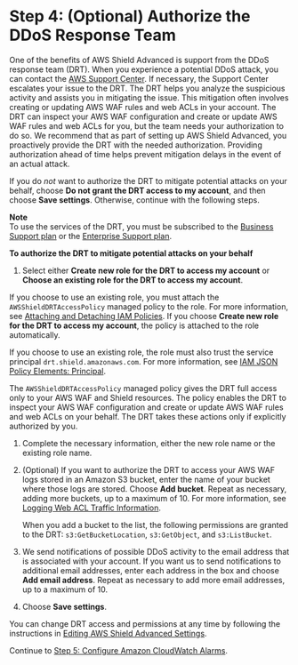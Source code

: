 # Step 4: \(Optional\) Authorize the DDoS Response Team<a name="authorize-DRT"></a>

One of the benefits of AWS Shield Advanced is support from the DDoS response team \(DRT\)\. When you experience a potential DDoS attack, you can contact the [AWS Support Center](https://console.aws.amazon.com/support/home#/)\. If necessary, the Support Center escalates your issue to the DRT\. The DRT helps you analyze the suspicious activity and assists you in mitigating the issue\. This mitigation often involves creating or updating AWS WAF rules and web ACLs in your account\. The DRT can inspect your AWS WAF configuration and create or update AWS WAF rules and web ACLs for you, but the team needs your authorization to do so\. We recommend that as part of setting up AWS Shield Advanced, you proactively provide the DRT with the needed authorization\. Providing authorization ahead of time helps prevent mitigation delays in the event of an actual attack\. 

If you do *not* want to authorize the DRT to mitigate potential attacks on your behalf, choose **Do not grant the DRT access to my account**, and then choose **Save settings**\. Otherwise, continue with the following steps\.

**Note**  
To use the services of the DRT, you must be subscribed to the [Business Support plan](https://aws.amazon.com/premiumsupport/business-support/) or the [Enterprise Support plan](https://aws.amazon.com/premiumsupport/enterprise-support/)\.<a name="authorize-DRT-procedure"></a>

**To authorize the DRT to mitigate potential attacks on your behalf**

1.  Select either **Create new role for the DRT to access my account** or **Choose an existing role for the DRT to access my account**\.

   If you choose to use an existing role, you must attach the `AWSShieldDRTAccessPolicy` managed policy to the role\. For more information, see [Attaching and Detaching IAM Policies](https://docs.aws.amazon.com/IAM/latest/UserGuide/access_policies_manage-attach-detach.html)\. If you choose **Create new role for the DRT to access my account**, the policy is attached to the role automatically\.

   If you choose to use an existing role, the role must also trust the service principal `drt.shield.amazonaws.com`\. For more information, see [IAM JSON Policy Elements: Principal](https://docs.aws.amazon.com/IAM/latest/UserGuide/reference_policies_elements_principal.html)\. 

   The `AWSShieldDRTAccessPolicy` managed policy gives the DRT full access only to your AWS WAF and Shield resources\. The policy enables the DRT to inspect your AWS WAF configuration and create or update AWS WAF rules and web ACLs on your behalf\. The DRT takes these actions only if explicitly authorized by you\.

1. Complete the necessary information, either the new role name or the existing role name\.

1. \(Optional\) If you want to authorize the DRT to access your AWS WAF logs stored in an Amazon S3 bucket, enter the name of your bucket where those logs are stored\. Choose **Add bucket**\. Repeat as necessary, adding more buckets, up to a maximum of 10\. For more information, see [Logging Web ACL Traffic Information](logging.md)\.

   When you add a bucket to the list, the following permissions are granted to the DRT: `s3:GetBucketLocation`, `s3:GetObject`, and `s3:ListBucket`\.

1. We send notifications of possible DDoS activity to the email address that is associated with your account\. If you want us to send notifications to additional email addresses, enter each address in the box and choose **Add email address**\. Repeat as necessary to add more email addresses, up to a maximum of 10\.

1. Choose **Save settings**\. 

You can change DRT access and permissions at any time by following the instructions in [Editing AWS Shield Advanced Settings](ddos-edit-drt.md)\.

Continue to [Step 5: Configure Amazon CloudWatch Alarms](ddos-get-started-cloudwatch.md)\.
